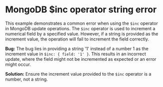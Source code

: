 # MongoDB $inc operator string error
This example demonstrates a common error when using the `$inc` operator in MongoDB update operations. The `$inc` operator is used to increment a numerical field by a specified value. However, if a string is provided as the increment value, the operation will fail to increment the field correctly.

**Bug:**
The bug lies in providing a string '1' instead of a number 1 as the increment value in `$inc: { field: '1' }`. This results in an incorrect update, where the field might not be incremented as expected or an error might occur.

**Solution:**
Ensure the increment value provided to the `$inc` operator is a number, not a string.
